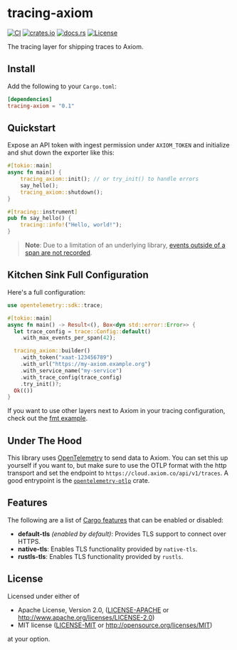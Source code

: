 # tracing-axiom

[![CI](https://github.com/axiomhq/tracing-axiom/workflows/CI/badge.svg)](https://github.com/axiomhq/tracing-axiom/actions?query=workflow%3ACI)
[![crates.io](https://img.shields.io/crates/v/tracing-axiom.svg)](https://crates.io/crates/tracing-axiom)
[![docs.rs](https://docs.rs/tracing-axiom/badge.svg)](https://docs.rs/tracing-axiom/)
[![License](https://img.shields.io/crates/l/tracing-axiom)](LICENSE-APACHE)

The tracing layer for shipping traces to Axiom.

## Install

Add the following to your `Cargo.toml`:

```toml
[dependencies]
tracing-axiom = "0.1"
```

## Quickstart

Expose an API token with ingest permission under `AXIOM_TOKEN` and initialize
and shut down the exporter like this:

```rust
#[tokio::main]
async fn main() {
    tracing_axiom::init(); // or try_init() to handle errors
    say_hello();
    tracing_axiom::shutdown();
}

#[tracing::instrument]
pub fn say_hello() {
    tracing::info!("Hello, world!");
}
```

> **Note**: Due to a limitation of an underlying library, [events outside of a 
> span are not recorded](https://docs.rs/tracing-opentelemetry/0.17.4/src/tracing_opentelemetry/layer.rs.html#807).

## Kitchen Sink Full Configuration

Here's a full configuration:

```rust
use opentelemetry::sdk::trace;

#[tokio::main]
async fn main() -> Result<(), Box<dyn std::error::Error>> {
  let trace_config = trace::Config::default()
    .with_max_events_per_span(42);

  tracing_axiom::builder()
    .with_token("xaat-123456789")
    .with_url("https://my-axiom.example.org")
    .with_service_name("my-service")
    .with_trace_config(trace_config)
    .try_init()?;
  Ok(())
}
```

If you want to use other layers next to Axiom in your tracing configuration, 
check out the [fmt example](./examples/fmt).

## Under The Hood

This library uses [OpenTelemetry](https://opentelemetry.io) to send data to
Axiom.
You can set this up yourself if you want to, but make sure to use the OTLP 
format with the http transport and set the endpoint to
`https://cloud.axiom.co/api/v1/traces`.
A good entrypoint is the
[`opentelemetry-otlp`](https://docs.rs/opentelemetry-otlp) crate.

## Features

The following are a list of
[Cargo features](https://doc.rust-lang.org/stable/cargo/reference/features.html#the-features-section)
that can be enabled or disabled:

- **default-tls** _(enabled by default)_: Provides TLS support to connect
  over HTTPS.
- **native-tls**: Enables TLS functionality provided by `native-tls`.
- **rustls-tls**: Enables TLS functionality provided by `rustls`.

## License

Licensed under either of

- Apache License, Version 2.0, ([LICENSE-APACHE](LICENSE-APACHE) or http://www.apache.org/licenses/LICENSE-2.0)
- MIT license ([LICENSE-MIT](LICENSE-MIT) or http://opensource.org/licenses/MIT)

at your option.